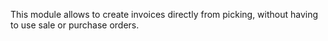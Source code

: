 This module allows to create invoices directly from picking, without
having to use sale or purchase orders.
